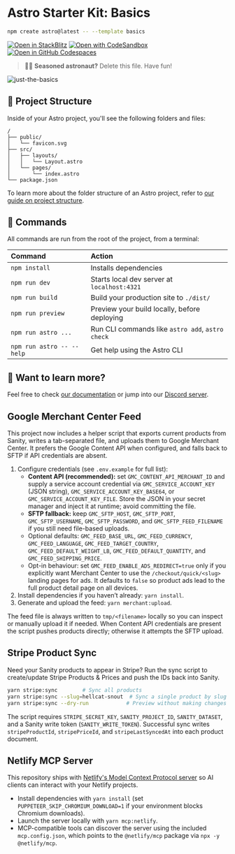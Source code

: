# Astro Starter Kit: Basics

```sh
npm create astro@latest -- --template basics
```

[![Open in StackBlitz](https://developer.stackblitz.com/img/open_in_stackblitz.svg)](https://stackblitz.com/github/withastro/astro/tree/latest/examples/basics)
[![Open with CodeSandbox](https://assets.codesandbox.io/github/button-edit-lime.svg)](https://codesandbox.io/p/sandbox/github/withastro/astro/tree/latest/examples/basics)
[![Open in GitHub Codespaces](https://github.com/codespaces/badge.svg)](https://codespaces.new/withastro/astro?devcontainer_path=.devcontainer/basics/devcontainer.json)

> 🧑‍🚀 **Seasoned astronaut?** Delete this file. Have fun!

![just-the-basics](https://github.com/withastro/astro/assets/2244813/a0a5533c-a856-4198-8470-2d67b1d7c554)

## 🚀 Project Structure

Inside of your Astro project, you'll see the following folders and files:

```text
/
├── public/
│   └── favicon.svg
├── src/
│   ├── layouts/
│   │   └── Layout.astro
│   └── pages/
│       └── index.astro
└── package.json
```

To learn more about the folder structure of an Astro project, refer to [our guide on project structure](https://docs.astro.build/en/basics/project-structure/).

## 🧞 Commands

All commands are run from the root of the project, from a terminal:

| Command                   | Action                                           |
| :------------------------ | :----------------------------------------------- |
| `npm install`             | Installs dependencies                            |
| `npm run dev`             | Starts local dev server at `localhost:4321`      |
| `npm run build`           | Build your production site to `./dist/`          |
| `npm run preview`         | Preview your build locally, before deploying     |
| `npm run astro ...`       | Run CLI commands like `astro add`, `astro check` |
| `npm run astro -- --help` | Get help using the Astro CLI                     |

## 👀 Want to learn more?

Feel free to check [our documentation](https://docs.astro.build) or jump into our [Discord server](https://astro.build/chat).

## Google Merchant Center Feed

This project now includes a helper script that exports current products from Sanity, writes a tab-separated file, and uploads them to Google Merchant Center. It prefers the Google Content API when configured, and falls back to SFTP if API credentials are absent.

1. Configure credentials (see `.env.example` for full list):
   - **Content API (recommended):** set `GMC_CONTENT_API_MERCHANT_ID` and supply a service account credential via `GMC_SERVICE_ACCOUNT_KEY` (JSON string), `GMC_SERVICE_ACCOUNT_KEY_BASE64`, or `GMC_SERVICE_ACCOUNT_KEY_FILE`. Store the JSON in your secret manager and inject it at runtime; avoid committing the file.
   - **SFTP fallback:** keep `GMC_SFTP_HOST`, `GMC_SFTP_PORT`, `GMC_SFTP_USERNAME`, `GMC_SFTP_PASSWORD`, and `GMC_SFTP_FEED_FILENAME` if you still need file-based uploads.
   - Optional defaults: `GMC_FEED_BASE_URL`, `GMC_FEED_CURRENCY`, `GMC_FEED_LANGUAGE`, `GMC_FEED_TARGET_COUNTRY`, `GMC_FEED_DEFAULT_WEIGHT_LB`, `GMC_FEED_DEFAULT_QUANTITY`, and `GMC_FEED_SHIPPING_PRICE`.
   - Opt-in behaviour: set `GMC_FEED_ENABLE_ADS_REDIRECT=true` only if you explicitly want Merchant Center to use the `/checkout/quick/<slug>` landing pages for ads. It defaults to `false` so product ads lead to the full product detail page on all devices.
2. Install dependencies if you haven’t already: `yarn install`.
3. Generate and upload the feed: `yarn merchant:upload`.

The feed file is always written to `tmp/<filename>` locally so you can inspect or manually upload it if needed. When Content API credentials are present the script pushes products directly; otherwise it attempts the SFTP upload.

## Stripe Product Sync

Need your Sanity products to appear in Stripe? Run the sync script to create/update Stripe Products & Prices and push the IDs back into Sanity.

```bash
yarn stripe:sync        # Sync all products
yarn stripe:sync --slug=hellcat-snout  # Sync a single product by slug
yarn stripe:sync --dry-run            # Preview without making changes
```

The script requires `STRIPE_SECRET_KEY`, `SANITY_PROJECT_ID`, `SANITY_DATASET`, and a Sanity write token (`SANITY_WRITE_TOKEN`). Successful sync writes `stripeProductId`, `stripePriceId`, and `stripeLastSyncedAt` into each product document.

## Netlify MCP Server

This repository ships with [Netlify's Model Context Protocol server](https://docs.netlify.com/welcome/build-with-ai/netlify-mcp-server/) so AI clients can interact with your Netlify projects.

- Install dependencies with `yarn install` (set `PUPPETEER_SKIP_CHROMIUM_DOWNLOAD=1` if your environment blocks Chromium downloads).
- Launch the server locally with `yarn mcp:netlify`.
- MCP-compatible tools can discover the server using the included `mcp.config.json`, which points to the `@netlify/mcp` package via `npx -y @netlify/mcp`.
